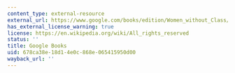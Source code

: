 ```yaml
---
content_type: external-resource
external_url: https://www.google.com/books/edition/Women_without_Class/fWRVBAAAQBAJ?hl=en&gbpv=1
has_external_license_warning: true
license: https://en.wikipedia.org/wiki/All_rights_reserved
status: ''
title: Google Books
uid: 678ca38e-18d1-4e0c-868e-065415950d00
wayback_url: ''
---
```

